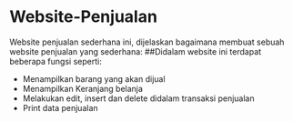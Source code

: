 # Website-Penjualan
Website penjualan sederhana ini, dijelaskan bagaimana membuat sebuah website
penjualan yang sederhana:
##Didalam website ini terdapat beberapa fungsi seperti:
- Menampilkan barang yang akan dijual
- Menampilkan Keranjang belanja
- Melakukan edit, insert dan delete didalam transaksi penjualan
- Print data penjualan